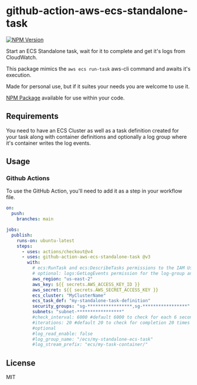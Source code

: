 # github-action-aws-ecs-standalone-task

[![NPM Version](https://img.shields.io/npm/v/aws-ecs-standalone-task)](https://www.npmjs.com/package/aws-ecs-standalone-task)

Start an ECS Standalone task, wait for it to complete and get it's logs from CloudWatch.

This package mimics the `aws ecs run-task` aws-cli command and awaits it's execution.

Made for personal use, but if it suites your needs you are welcome to use it.

[NPM Package](https://www.npmjs.com/package/aws-ecs-standalone-task) available for use within your code.

## Requirements

You need to have an ECS Cluster as well as a task definition created for your task along with container definitions and optionally a log group where it's container writes the log events.

## Usage

### Github Actions

To use the GitHub Action, you'll need to add it as a step in your workflow file.

```yaml
on:
  push:
    branches: main

jobs:
  publish:
    runs-on: ubuntu-latest
    steps:
      - uses: actions/checkout@v4
      - uses: github-action-aws-ecs-standalone-task @v3
        with:
          # ecs:RunTask and ecs:DescribeTasks permissions to the IAM User
          # optional: logs:GetLogEvents permission for the log-group and log-stream
          aws_region: "us-east-2"
          aws_key: ${{ secrets.AWS_ACCESS_KEY_ID }}
          aws_secret: ${{ secrets.AWS_SECRET_ACCESS_KEY }}
          ecs_cluster: "MyClusterName"
          ecs_task_def: "my-standalone-task-definition"
          security_groups: "sg-*****************,sg-*****************"
          subnets: "subnet-*****************"
          #check_interval: 6000 #default 6000 to check for each 6 seconds
          #iterations: 20 #default 20 to check for completion 20 times each interval
          #optional
          #log_read_enable: false
          #log_group_name: "/ecs/my-standalone-ecs-task"
          #log_stream_prefix: "ecs/my-task-container/"
```

## License

MIT
